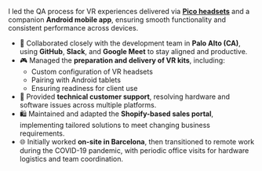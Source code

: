 I led the QA process for VR experiences delivered via **[Pico headsets](https://www.picoxr.com/global)** and a companion **Android mobile app**, ensuring smooth functionality and consistent performance across devices.

- 🤝 Collaborated closely with the development team in **Palo Alto (CA)**, using **GitHub**, **Slack**, and **Google Meet** to stay aligned and productive.
- 🎮 Managed the **preparation and delivery of VR kits**, including:
    - Custom configuration of VR headsets
    - Pairing with Android tablets
    - Ensuring readiness for client use
- 🧰 Provided **technical customer support**, resolving hardware and software issues across multiple platforms.
- 🛍️ Maintained and adapted the **Shopify-based sales portal**, implementing tailored solutions to meet changing business requirements.
- 🌐 Initially worked **on-site in Barcelona**, then transitioned to remote work during the COVID-19 pandemic, with periodic office visits for hardware logistics and team coordination.
